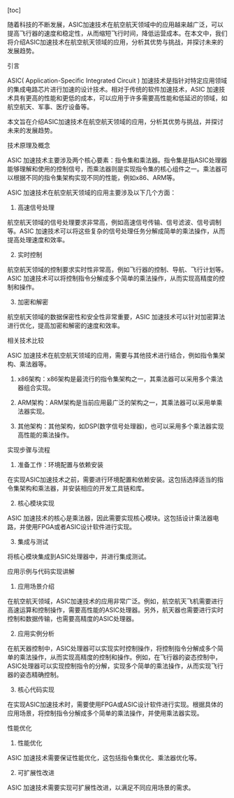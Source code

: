 
[toc]                    
                
                
随着科技的不断发展，ASIC加速技术在航空航天领域中的应用越来越广泛，可以提高飞行器的速度和稳定性，从而缩短飞行时间，降低运营成本。在本文中，我们将介绍ASIC加速技术在航空航天领域的应用，分析其优势与挑战，并探讨未来的发展趋势。

引言

ASIC( Application-Specific Integrated Circuit ) 加速技术是指针对特定应用领域的集成电路芯片进行加速的设计技术。相对于传统的软件加速技术，ASIC 加速技术具有更高的性能和更低的成本，可以应用于许多需要高性能和低延迟的领域，如航空航天、军事、医疗设备等。

本文旨在介绍ASIC加速技术在航空航天领域的应用，分析其优势与挑战，并探讨未来的发展趋势。

技术原理及概念

ASIC 加速技术主要涉及两个核心要素：指令集和乘法器。指令集是指ASIC处理器能够理解和使用的控制信号，而乘法器则是实现指令集的核心组件之一。乘法器可以根据不同的指令集架构实现不同的性能，例如x86、ARM等。

ASIC 加速技术在航空航天领域的应用主要涉及以下几个方面：

1. 高速信号处理

航空航天领域的信号处理要求非常高，例如高速信号传输、信号滤波、信号调制等。ASIC 加速技术可以将这些复杂的信号处理任务分解成简单的乘法操作，从而提高处理速度和效率。

2. 实时控制

航空航天领域的控制要求实时性非常高，例如飞行器的控制、导航、飞行计划等。ASIC 加速技术可以将控制指令分解成多个简单的乘法操作，从而实现高精度的控制和操作。

3. 加密和解密

航空航天领域的数据保密性和安全性非常重要，ASIC 加速技术可以针对加密算法进行优化，提高加密和解密的速度和效率。

相关技术比较

ASIC 加速技术在航空航天领域的应用，需要与其他技术进行结合，例如指令集架构、乘法器等。

1. x86架构：x86架构是最流行的指令集架构之一，其乘法器可以采用多个乘法器组合实现。

2. ARM架构：ARM架构是当前应用最广泛的架构之一，其乘法器可以采用单乘法器实现。

3. 其他架构：其他架构，如DSP(数字信号处理器)，也可以采用多个乘法器实现高性能的乘法操作。

实现步骤与流程

1. 准备工作：环境配置与依赖安装

在实现ASIC加速技术之前，需要进行环境配置和依赖安装。这包括选择适当的指令集架构和乘法器，并安装相应的开发工具链和库。

2. 核心模块实现

ASIC 加速技术的核心是乘法器，因此需要实现核心模块。这包括设计乘法器电路，并使用FPGA或者ASIC设计软件进行实现。

3. 集成与测试

将核心模块集成到ASIC处理器中，并进行集成测试。

应用示例与代码实现讲解

1. 应用场景介绍

在航空航天领域，ASIC加速技术的应用非常广泛。例如，航空航天飞机需要进行高速运算和控制操作，需要高性能的ASIC处理器。另外，航天器也需要进行实时控制和数据传输，也需要高精度的ASIC处理器。

2. 应用实例分析

在航天器控制中，ASIC处理器可以实现实时控制操作，将控制指令分解成多个简单的乘法操作，从而实现高精度的控制和操作。例如，在飞行器的姿态控制中，ASIC处理器可以实现控制指令的分解，实现多个简单的乘法操作，从而实现飞行器的姿态精确控制。

3. 核心代码实现

在实现ASIC加速技术时，需要使用FPGA或ASIC设计软件进行实现。根据具体的应用场景，将控制指令分解成多个简单的乘法操作，并使用乘法器实现。

性能优化

1. 性能优化

ASIC 加速技术需要保证性能优化，这包括指令集优化、乘法器优化等。

2. 可扩展性改进

ASIC 加速技术需要实现可扩展性改进，以满足不同应用场景的需求。

